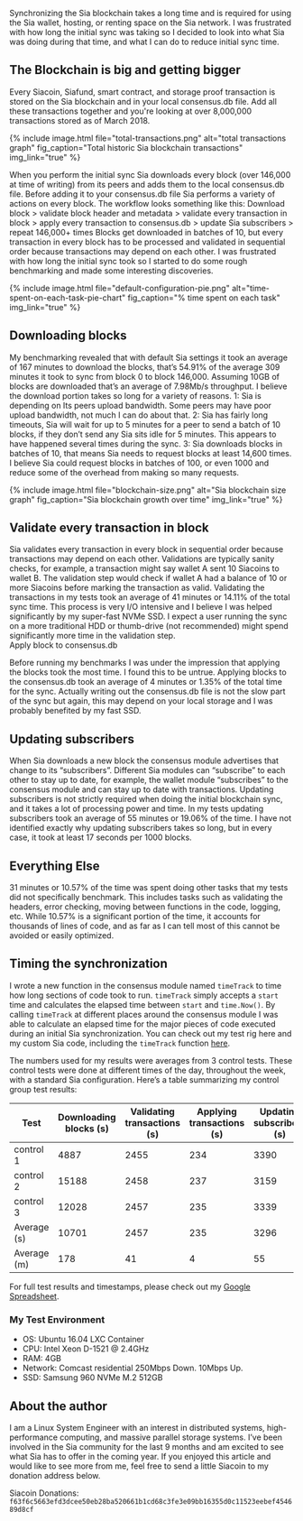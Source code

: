 Synchronizing the Sia blockchain takes a long time and is required for using the Sia wallet, hosting, or renting space on the Sia network.  I was frustrated with how long the initial sync was taking so I decided to look into what Sia was doing during that time, and what I can do to reduce initial sync time.

## The Blockchain is big and getting bigger
Every Siacoin, Siafund, smart contract, and storage proof transaction is stored on the Sia blockchain and in your local consensus.db file. Add all these transactions together and you're looking at over 8,000,000 transactions stored as of March 2018.

{% include image.html file="total-transactions.png" alt="total transactions graph" fig_caption="Total historic Sia blockchain transactions" img_link="true" %}

When you perform the initial sync Sia downloads every block (over 146,000 at time of writing) from its peers and adds them to the local consensus.db file.  Before adding it to your consensus.db file Sia performs a variety of actions on every block.  The workflow looks something like this:
Download block > validate block header and metadata > validate every transaction in block > apply every transaction to consensus.db > update Sia subscribers > repeat 146,000+ times
Blocks get downloaded in batches of 10, but every transaction in every block has to be processed and validated in sequential order because transactions may depend on each other.  I was frustrated with how long the initial sync took so I started to do some rough benchmarking and made some interesting discoveries.

{% include image.html file="default-configuration-pie.png" alt="time-spent-on-each-task-pie-chart" fig_caption="% time spent on each task" img_link="true" %}

## Downloading blocks
My benchmarking revealed that with default Sia settings it took an average of 167 minutes to download the blocks, that’s 54.91% of the average 309 minutes it took to sync from block 0 to block 146,000.  Assuming 10GB of blocks are downloaded that’s an average of 7.98Mb/s throughput.  I believe the download portion takes so long for a variety of reasons.
1: Sia is depending on Its peers upload bandwidth.  Some peers may have poor upload bandwidth, not much I can do about that.
2: Sia has fairly long timeouts, Sia will wait for up to 5 minutes for a peer to send a batch of 10 blocks, if they don’t send any Sia sits idle for 5 minutes.  This appears to have happened several times during the sync.
3: Sia downloads blocks in batches of 10, that means Sia needs to request blocks at least 14,600 times.  I believe Sia could request blocks in batches of 100, or even 1000 and reduce some of the overhead from making so many requests.

{% include image.html file="blockchain-size.png" alt="Sia blockchain size graph" fig_caption="Sia blockchain growth over time" img_link="true" %}

## Validate every transaction in block
Sia validates every transaction in every block in sequential order because transactions may depend on each other.  Validations are typically sanity checks, for example, a transaction might say wallet A sent 10 Siacoins to wallet B.  The validation step would check if wallet A had a balance of 10 or more Siacoins before marking the transaction as valid.  Validating the transactions in my tests took an average of 41 minutes or 14.11% of the total sync time.  This process is very I/O intensive and I believe I was helped significantly by my super-fast NVMe SSD.  I expect a user running the sync on a more traditional HDD or thumb-drive (not recommended) might spend significantly more time in the validation step.  
Apply block to consensus.db

Before running my benchmarks I was under the impression that applying the blocks took the most time.  I found this to be untrue.  Applying blocks to the consensus.db took an average of 4 minutes or 1.35% of the total time for the sync.  Actually writing out the consensus.db file is not the slow part of the sync but again, this may depend on your local storage and I was probably benefited by my fast SSD.

## Updating subscribers
When Sia downloads a new block the consensus module advertises that change to its “subscribers”.  Different Sia modules can “subscribe” to each other to stay up to date, for example, the wallet module “subscribes” to the consensus module and can stay up to date with transactions.  Updating subscribers is not strictly required when doing the initial blockchain sync, and it takes a lot of processing power and time.  In my tests updating subscribers took an average of 55 minutes or 19.06% of the time.  I have not identified exactly why updating subscribers takes so long, but in every case, it took at least 17 seconds per 1000 blocks.

## Everything Else
31 minutes or 10.57% of the time was spent doing other tasks that my tests did not specifically benchmark.  This includes tasks such as validating the headers, error checking, moving between functions in the code, logging, etc.  While 10.57% is a significant portion of the time, it accounts for thousands of lines of code, and as far as I can tell most of this cannot be avoided or easily optimized.

## Timing the synchronization
I wrote a new function in the consensus module named `timeTrack` to time how long sections of code took to run.  `timeTrack` simply accepts a `start` time and calculates the elapsed time between `start` and `time.Now()`.  By calling `timeTrack` at different places around the consensus module I was able to calculate an elapsed time for the major pieces of code executed during an initial Sia synchronization.  You can check out my test rig here and my custom Sia code, including the `timeTrack` function [here](https://github.com/NebulousLabs/Sia/compare/master...tbenz9:sync-benchmark?expand=0).

The numbers used for my results were averages from 3 control tests.  These control tests were done at different times of the day, throughout the week, with a standard Sia configuration.  Here’s a table summarizing my control group test results:


| Test | Downloading blocks (s) | Validating transactions (s) | Applying transactions (s) | Updating subscribers (s) | Everything else (s) | Total Time (s) |
|------|------------------------|-----------------------------|---------------------------|--------------------------|---------------------|----------------|
| control 1 | 4887 | 2455 | 234 | 3390 | 1708 | 12674 |
| control 2 | 15188 | 2458 | 237 | 3159 | 1952 | 22994 |
| control 3 | 12028 | 2457 | 235 | 3339 | 1947 | 20006 |
| Average (s) | 10701 | 2457 | 235 | 3296 | 1869 | 18558 |
| Average (m) | 178 | 41 | 4 | 55 | 31 | 309 |

For full test results and timestamps, please check out my [Google Spreadsheet](https://docs.google.com/spreadsheets/d/1p2VojXu4NXIwKQ-QbPdZq8JprvL_lOZpRG5hrbFDhKw/edit?usp=sharing).

### My Test Environment
* OS: Ubuntu 16.04 LXC Container
* CPU: Intel Xeon D-1521 @ 2.4GHz
* RAM: 4GB
* Network: Comcast residential 250Mbps Down. 10Mbps Up.
* SSD: Samsung 960 NVMe M.2 512GB

## About the author
I am a Linux System Engineer with an interest in distributed systems, high-performance computing, and massive parallel storage systems.  I’ve been involved in the Sia community for the last 9 months and am excited to see what Sia has to offer in the coming year.  If you enjoyed this article and would like to see more from me, feel free to send a little Siacoin to my donation address below.

Siacoin Donations: `f63f6c5663efd3dcee50eb28ba520661b1cd68c3fe3e09bb16355d0c11523eebef454689d8cf`

